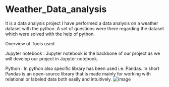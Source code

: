 # Weather_Data_analysis
It is a data analysis project 
I have performed  a data analysis on a weather dataset with the python. A set of questions were there regarding the  dataset  which were solved with the help of python. 

Overview of Tools used 

Jupyter notebook : Jupyter notebook is the backbone of our project as we will develop our project in Jupyter notebook.

Python : In python also specific library has been used i.e. Pandas. In short Pandas is an open-source library that is made mainly for working with relational or labeled data both easily and intuitively.
![image](https://user-images.githubusercontent.com/89680386/205440629-ef4eed04-ca82-4777-878c-b013f842f43d.png)
